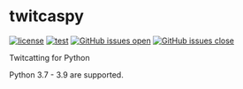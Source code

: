 # twitcaspy
[![license](https://img.shields.io/badge/license-MIT-blue.svg)](https://github.com/Alma-field/twitcaspy/blob/master/LICENSE)
[![test](https://github.com/Alma-field/twitcaspy/actions/workflows/test.yml/badge.svg?branch=master)](https://github.com/Alma-field/twitcaspy/actions/workflows/test.yml)
[![GitHub issues open](https://img.shields.io/github/issues/Alma-field/twitcaspy.svg?maxAge=2592000)](https://github.com/Alma-field/twitcaspy/issues?q=is%3Aopen+is%3Aissue)
[![GitHub issues close](https://img.shields.io/github/issues-closed-raw/Alma-field/twitcaspy.svg?maxAge=2592000)](https://github.com/Alma-field/twitcaspy/issues?q=is%3Aclose+is%3Aissue)

Twitcatting for Python

Python 3.7 - 3.9 are supported.
